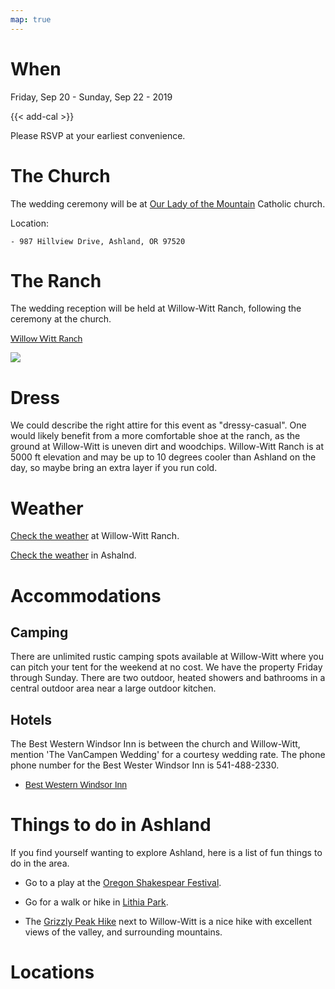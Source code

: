 ```yaml
---
map: true
---
```


# When

Friday, Sep 20 - Sunday, Sep 22 - 2019

{{< add-cal >}} 

Please RSVP at your earliest convenience. 

# The Church

The wedding ceremony will be at [Our Lady of the Mountain](https://ourladymt.org/) Catholic church.

Location:

    - 987 Hillview Drive, Ashland, OR 97520


# The Ranch 

The wedding reception will be held at Willow-Witt Ranch, following the ceremony at the church. 

<a href="https://willowwittranch.com/" target="_blank" style="font-family: 'Lato'">Willow Witt Ranch</a>

![](/img/WillowWitt.png#venue)

# Dress 

We could describe the right attire for this event as "dressy-casual". One would likely benefit from a more comfortable shoe at the ranch, as the ground at Willow-Witt is uneven dirt and woodchips. Willow-Witt Ranch is at 5000 ft elevation and may be up to 10 degrees cooler than Ashland on the day, so maybe bring an extra layer if you run cold.


# Weather 

[Check the weather](https://www.google.com/search?q=willow+witt+weather&oq=willow+witt+weather&aqs=chrome..69i57j33.2829j0j7&sourceid=chrome&ie=UTF-8) at Willow-Witt Ranch.

[Check the weather](https://www.google.com/search?safe=off&ei=rCX7XLqdCqqB0wKq74Zo&q=ashland+weather&oq=ashland+weather&gs_l=psy-ab.3..0i71l8.0.0..11532...0.0..0.0.0.......0......gws-wiz.giVUzuEls_o) in Ashalnd.

# Accommodations

## Camping

There are unlimited rustic camping spots available at Willow-Witt where you can pitch your tent for the weekend at no cost. We have the property Friday through Sunday. There are two outdoor, heated showers and bathrooms in a central outdoor area near a large outdoor kitchen.

## Hotels 

The Best Western Windsor Inn is between the church and Willow-Witt, mention 'The VanCampen Wedding' for a courtesy wedding rate. The phone phone number for the Best Wester Windsor Inn is 541-488-2330.

<ul>
<li>
<a href="https://www.bestwestern.com/en_US/book/hotels-in-ashland/best-western-windsor-inn/propertyCode.38149.html" target="_blank" style="font-family: 'Josefin Sans', sans-serif;">Best Western Windsor Inn</a>
</li>
</ul>

# Things to do in Ashland

If you find yourself wanting to explore Ashland, here is a list of fun things to do in the area.

  - Go to a play at the [Oregon Shakespear Festival](https://www.osfashland.org/tickets-and-calendar?gclid=CjwKCAjw1f_pBRAEEiwApp0JKOhvdxLua26MEoZ2GP3lFalRI1D1nwkG55mcAKb9iOLVE8hfJosEiBoC53UQAvD_BwE&gclsrc=aw.ds).

  - Go for a walk or hike in [Lithia Park](https://en.wikipedia.org/wiki/Lithia_Park).

  - The [Grizzly Peak Hike](https://www.oregonhikers.org/field_guide/Grizzly_Peak_Hike) next to Willow-Witt is a nice hike with excellent views of the valley, and surrounding mountains.


# Locations
